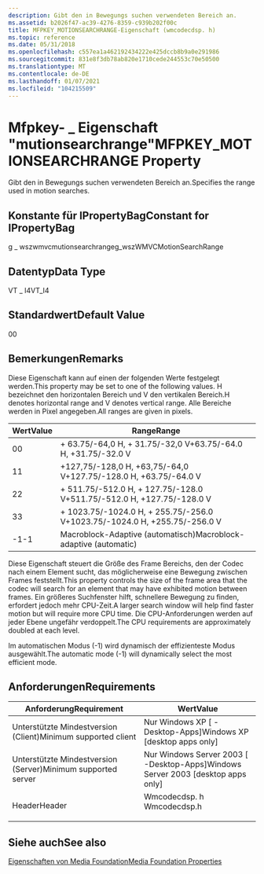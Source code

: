 ```yaml
---
description: Gibt den in Bewegungs suchen verwendeten Bereich an.
ms.assetid: b2026f47-ac39-4276-8359-c939b202f00c
title: MFPKEY_MOTIONSEARCHRANGE-Eigenschaft (wmcodecdsp. h)
ms.topic: reference
ms.date: 05/31/2018
ms.openlocfilehash: c557ea1a462192434222e425dccb8b9a0e291986
ms.sourcegitcommit: 831e8f3db78ab820e1710cede244553c70e50500
ms.translationtype: MT
ms.contentlocale: de-DE
ms.lasthandoff: 01/07/2021
ms.locfileid: "104215509"
---
```

# <a name="mfpkey_motionsearchrange-property"></a><span data-ttu-id="66b22-103">Mfpkey- \_ Eigenschaft "mutionsearchrange"</span><span class="sxs-lookup"><span data-stu-id="66b22-103">MFPKEY\_MOTIONSEARCHRANGE Property</span></span>

<span data-ttu-id="66b22-104">Gibt den in Bewegungs suchen verwendeten Bereich an.</span><span class="sxs-lookup"><span data-stu-id="66b22-104">Specifies the range used in motion searches.</span></span>

## <a name="constant-for-ipropertybag"></a><span data-ttu-id="66b22-105">Konstante für IPropertyBag</span><span class="sxs-lookup"><span data-stu-id="66b22-105">Constant for IPropertyBag</span></span>

<span data-ttu-id="66b22-106">g \_ wszwmvcmutionsearchrange</span><span class="sxs-lookup"><span data-stu-id="66b22-106">g\_wszWMVCMotionSearchRange</span></span>

## <a name="data-type"></a><span data-ttu-id="66b22-107">Datentyp</span><span class="sxs-lookup"><span data-stu-id="66b22-107">Data Type</span></span>

<span data-ttu-id="66b22-108">VT \_ I4</span><span class="sxs-lookup"><span data-stu-id="66b22-108">VT\_I4</span></span>

## <a name="default-value"></a><span data-ttu-id="66b22-109">Standardwert</span><span class="sxs-lookup"><span data-stu-id="66b22-109">Default Value</span></span>

<span data-ttu-id="66b22-110">0</span><span class="sxs-lookup"><span data-stu-id="66b22-110">0</span></span>

## <a name="remarks"></a><span data-ttu-id="66b22-111">Bemerkungen</span><span class="sxs-lookup"><span data-stu-id="66b22-111">Remarks</span></span>

<span data-ttu-id="66b22-112">Diese Eigenschaft kann auf einen der folgenden Werte festgelegt werden.</span><span class="sxs-lookup"><span data-stu-id="66b22-112">This property may be set to one of the following values.</span></span> <span data-ttu-id="66b22-113">H bezeichnet den horizontalen Bereich und V den vertikalen Bereich.</span><span class="sxs-lookup"><span data-stu-id="66b22-113">H denotes horizontal range and V denotes vertical range.</span></span> <span data-ttu-id="66b22-114">Alle Bereiche werden in Pixel angegeben.</span><span class="sxs-lookup"><span data-stu-id="66b22-114">All ranges are given in pixels.</span></span>



| <span data-ttu-id="66b22-115">Wert</span><span class="sxs-lookup"><span data-stu-id="66b22-115">Value</span></span> | <span data-ttu-id="66b22-116">Range</span><span class="sxs-lookup"><span data-stu-id="66b22-116">Range</span></span>                                |
|-------|--------------------------------------|
| <span data-ttu-id="66b22-117">0</span><span class="sxs-lookup"><span data-stu-id="66b22-117">0</span></span>     | <span data-ttu-id="66b22-118">+ 63.75/-64,0 H, + 31.75/-32,0 V</span><span class="sxs-lookup"><span data-stu-id="66b22-118">+63.75/-64.0 H, +31.75/-32.0 V</span></span>       |
| <span data-ttu-id="66b22-119">1</span><span class="sxs-lookup"><span data-stu-id="66b22-119">1</span></span>     | <span data-ttu-id="66b22-120">+127,75/-128,0 H, +63,75/-64,0 V</span><span class="sxs-lookup"><span data-stu-id="66b22-120">+127.75/-128.0 H, +63.75/-64.0 V</span></span>     |
| <span data-ttu-id="66b22-121">2</span><span class="sxs-lookup"><span data-stu-id="66b22-121">2</span></span>     | <span data-ttu-id="66b22-122">+ 511.75/-512.0 H, + 127.75/-128.0 V</span><span class="sxs-lookup"><span data-stu-id="66b22-122">+511.75/-512.0 H, +127.75/-128.0 V</span></span>   |
| <span data-ttu-id="66b22-123">3</span><span class="sxs-lookup"><span data-stu-id="66b22-123">3</span></span>     | <span data-ttu-id="66b22-124">+ 1023.75/-1024.0 H, + 255.75/-256.0 V</span><span class="sxs-lookup"><span data-stu-id="66b22-124">+1023.75/-1024.0 H, +255.75/-256.0 V</span></span> |
| <span data-ttu-id="66b22-125">-1</span><span class="sxs-lookup"><span data-stu-id="66b22-125">-1</span></span>    | <span data-ttu-id="66b22-126">Macroblock-Adaptive (automatisch)</span><span class="sxs-lookup"><span data-stu-id="66b22-126">Macroblock-adaptive (automatic)</span></span>      |



 

<span data-ttu-id="66b22-127">Diese Eigenschaft steuert die Größe des Frame Bereichs, den der Codec nach einem Element sucht, das möglicherweise eine Bewegung zwischen Frames feststellt.</span><span class="sxs-lookup"><span data-stu-id="66b22-127">This property controls the size of the frame area that the codec will search for an element that may have exhibited motion between frames.</span></span> <span data-ttu-id="66b22-128">Ein größeres Suchfenster hilft, schnellere Bewegung zu finden, erfordert jedoch mehr CPU-Zeit.</span><span class="sxs-lookup"><span data-stu-id="66b22-128">A larger search window will help find faster motion but will require more CPU time.</span></span> <span data-ttu-id="66b22-129">Die CPU-Anforderungen werden auf jeder Ebene ungefähr verdoppelt.</span><span class="sxs-lookup"><span data-stu-id="66b22-129">The CPU requirements are approximately doubled at each level.</span></span>

<span data-ttu-id="66b22-130">Im automatischen Modus (-1) wird dynamisch der effizienteste Modus ausgewählt.</span><span class="sxs-lookup"><span data-stu-id="66b22-130">The automatic mode (-1) will dynamically select the most efficient mode.</span></span>

## <a name="requirements"></a><span data-ttu-id="66b22-131">Anforderungen</span><span class="sxs-lookup"><span data-stu-id="66b22-131">Requirements</span></span>



| <span data-ttu-id="66b22-132">Anforderung</span><span class="sxs-lookup"><span data-stu-id="66b22-132">Requirement</span></span> | <span data-ttu-id="66b22-133">Wert</span><span class="sxs-lookup"><span data-stu-id="66b22-133">Value</span></span> |
|-------------------------------------|-----------------------------------------------------------------------------------------|
| <span data-ttu-id="66b22-134">Unterstützte Mindestversion (Client)</span><span class="sxs-lookup"><span data-stu-id="66b22-134">Minimum supported client</span></span><br/> | <span data-ttu-id="66b22-135">Nur Windows XP \[ -Desktop-Apps\]</span><span class="sxs-lookup"><span data-stu-id="66b22-135">Windows XP \[desktop apps only\]</span></span><br/>                                             |
| <span data-ttu-id="66b22-136">Unterstützte Mindestversion (Server)</span><span class="sxs-lookup"><span data-stu-id="66b22-136">Minimum supported server</span></span><br/> | <span data-ttu-id="66b22-137">Nur Windows Server 2003 \[ -Desktop-Apps\]</span><span class="sxs-lookup"><span data-stu-id="66b22-137">Windows Server 2003 \[desktop apps only\]</span></span><br/>                                    |
| <span data-ttu-id="66b22-138">Header</span><span class="sxs-lookup"><span data-stu-id="66b22-138">Header</span></span><br/>                   | <dl> <span data-ttu-id="66b22-139"><dt>Wmcodecdsp. h</dt></span><span class="sxs-lookup"><span data-stu-id="66b22-139"><dt>Wmcodecdsp.h</dt></span></span> </dl> |



## <a name="see-also"></a><span data-ttu-id="66b22-140">Siehe auch</span><span class="sxs-lookup"><span data-stu-id="66b22-140">See also</span></span>

<dl> <dt>

[<span data-ttu-id="66b22-141">Eigenschaften von Media Foundation</span><span class="sxs-lookup"><span data-stu-id="66b22-141">Media Foundation Properties</span></span>](media-foundation-properties.md)
</dt> </dl>

 

 




